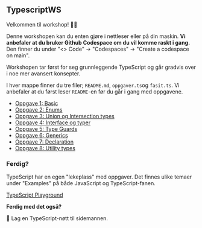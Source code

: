## TypescriptWS

Velkommen til workshop! 👨‍💻

Denne workshopen kan du enten gjøre i nettleser eller på din maskin. **Vi anbefaler at du bruker Github Codespace om du vil komme raskt i gang.** Den finner du under "<> Code" -> "Codespaces" -> "Create a codespace on main".  


Workshopen tar først for seg grunnleggende TypeScript og går gradvis over i noe mer avansert konsepter.

I hver mappe finner du tre filer; `README.md`, `oppgaver.ts`og `fasit.ts`. Vi anbefaler at du først leser `README`-en før du går i gang med oppgavene.

- [Oppgave 1: Basic](typescript-oppgaver/1_basic/README.md)
- [Oppgave 2: Enums](typescript-oppgaver/2_enums/README.md)
- [Oppgave 3: Union og Intersection types](typescript-oppgaver/3_union_intersection_types/README.md)
- [Oppgave 4: Interface og typer](typescript-oppgaver/4_interface_og_type/README.md)
- [Oppgave 5: Type Guards](typescript-oppgaver/5_typeguard/README.md)
- [Oppgave 6: Generics](typescript-oppgaver/6_generics/README.md)
- [Oppgave 7: Declaration](typescript-oppgaver/7_declaration/README.md)
- [Oppgave 8: Utility types](typescript-oppgaver/8_utility_types/README.md)


### Ferdig?

TypeScript har en egen "lekeplass" med oppgaver. Det finnes ulike temaer under "Examples" på både JavaScript og TypeScript-fanen.

[TypeScript Playground](https://www.typescriptlang.org/play?)

**Ferdig med det også?**

🌰 Lag en TypeScript-nøtt til sidemannen.
